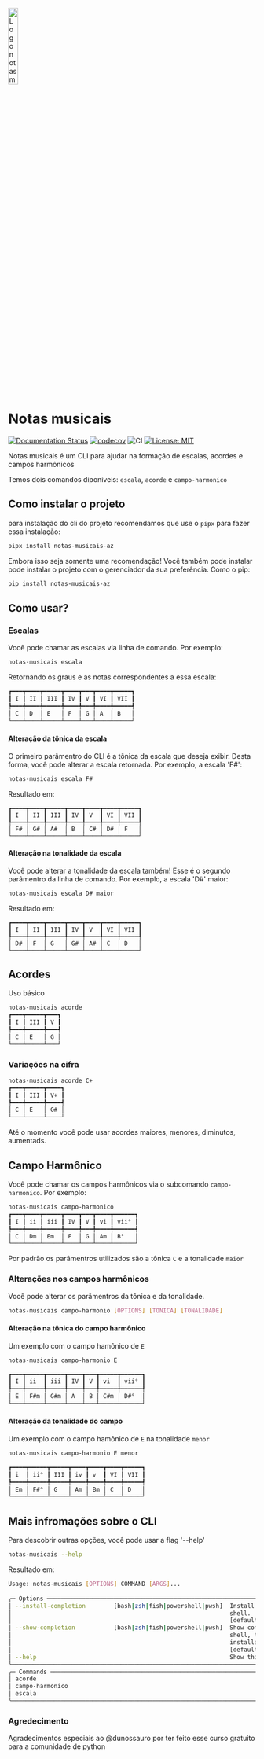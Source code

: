 <p align="left">
  <img src="https://notas-musicais-azevedo.readthedocs.io/pt/latest/assets/logo.png" alt="Logo notas musicais" width="20%">
</p>

# Notas musicais

[![Documentation Status](https://readthedocs.org/projects/notas-musicais-azevedo/badge/?version=latest)](https://notas-musicais-azevedo.readthedocs.io/pt/latest/?badge=latest)
[![codecov](https://codecov.io/gh/azmovi/notas-musicais/graph/badge.svg?token=2S97895YU9)](https://codecov.io/gh/azmovi/notas-musicais)
![CI](https://github.com/azmovi/notas-musicais/actions/workflows/pipeline.yaml/badge.svg)
[![License: MIT](https://img.shields.io/badge/License-MIT-yellow.svg)](https://opensource.org/licenses/MIT)

Notas musicais é um CLI para ajudar na formação de escalas, acordes e campos harmônicos

Temos dois comandos diponíveis: `escala`, `acorde` e `campo-harmonico`

## Como instalar o projeto

para instalação do cli do projeto recomendamos que use o `pipx` para fazer essa
instalação:

```bash
pipx install notas-musicais-az
```

Embora isso seja somente uma recomendação! Você também pode instalar pode instalar
o projeto com o gerenciador da sua preferência. Como o pip:

```bash
pip install notas-musicais-az
```

## Como usar?

### Escalas

Você pode chamar as escalas via linha de comando. Por exemplo:


```bash
notas-musicais escala
```
Retornando os graus e as notas correspondentes a essa escala:

```bash
┏━━━┳━━━━┳━━━━━┳━━━━┳━━━┳━━━━┳━━━━━┓
┃ I ┃ II ┃ III ┃ IV ┃ V ┃ VI ┃ VII ┃
┡━━━╇━━━━╇━━━━━╇━━━━╇━━━╇━━━━╇━━━━━┩
│ C │ D  │ E   │ F  │ G │ A  │ B   │
└───┴────┴─────┴────┴───┴────┴─────┘

```
#### Alteração da tônica da escala

O primeiro parâmentro do CLI é a tônica da escala que deseja exibir. Desta forma, você pode alterar a escala retornada. Por exemplo, a escala 'F#':

```bash
notas-musicais escala F#
```
Resultado em: 
```
┏━━━━┳━━━━┳━━━━━┳━━━━┳━━━━┳━━━━┳━━━━━┓
┃ I  ┃ II ┃ III ┃ IV ┃ V  ┃ VI ┃ VII ┃
┡━━━━╇━━━━╇━━━━━╇━━━━╇━━━━╇━━━━╇━━━━━┩
│ F# │ G# │ A#  │ B  │ C# │ D# │ F   │
└────┴────┴─────┴────┴────┴────┴─────┘

```
#### Alteração na tonalidade da escala
Você pode alterar a tonalidade da escala também! Esse é o segundo parâmentro da linha de comando. Por exemplo, a escala 'D#' maior:
```bash
notas-musicais escala D# maior 
```
Resultado em:
```
┏━━━━┳━━━━┳━━━━━┳━━━━┳━━━━┳━━━━┳━━━━━┓
┃ I  ┃ II ┃ III ┃ IV ┃ V  ┃ VI ┃ VII ┃
┡━━━━╇━━━━╇━━━━━╇━━━━╇━━━━╇━━━━╇━━━━━┩
│ D# │ F  │ G   │ G# │ A# │ C  │ D   │
└────┴────┴─────┴────┴────┴────┴─────┘

```
## Acordes 

Uso básico

```bash
notas-musicais acorde
┏━━━┳━━━━━┳━━━┓
┃ I ┃ III ┃ V ┃
┡━━━╇━━━━━╇━━━┩
│ C │ E   │ G │
└───┴─────┴───┘
```

### Variações na cifra

```bash
notas-musicais acorde C+
┏━━━┳━━━━━┳━━━━┓
┃ I ┃ III ┃ V+ ┃
┡━━━╇━━━━━╇━━━━┩
│ C │ E   │ G# │
└───┴─────┴────┘
```
Até o momento você pode usar acordes maiores, menores, diminutos, aumentads.

## Campo Harmônico
Você pode chamar os campos harmônicos via o subcomando `campo-harmonico`. Por exemplo:

```bash
notas-musicais campo-harmonico
┏━━━┳━━━━┳━━━━━┳━━━━┳━━━┳━━━━┳━━━━━━┓
┃ I ┃ ii ┃ iii ┃ IV ┃ V ┃ vi ┃ vii° ┃
┡━━━╇━━━━╇━━━━━╇━━━━╇━━━╇━━━━╇━━━━━━┩
│ C │ Dm │ Em  │ F  │ G │ Am │ B°   │
└───┴────┴─────┴────┴───┴────┴──────┘
```

Por padrão os parâmentros utilizados são a tônica `C` e a tonalidade `maior`

### Alterações nos campos harmônicos

Você pode alterar os parâmentros da tônica e da tonalidade.

```bash
notas-musicais campo-harmonio [OPTIONS] [TONICA] [TONALIDADE]
```
#### Alteração na tônica do campo harmônico

Um exemplo com o campo hamônico de `E`

```bash
notas-musicais campo-harmonio E

┏━━━┳━━━━━┳━━━━━┳━━━━┳━━━┳━━━━━┳━━━━━━┓
┃ I ┃ ii  ┃ iii ┃ IV ┃ V ┃ vi  ┃ vii° ┃
┡━━━╇━━━━━╇━━━━━╇━━━━╇━━━╇━━━━━╇━━━━━━┩
│ E │ F#m │ G#m │ A  │ B │ C#m │ D#°  │
└───┴─────┴─────┴────┴───┴─────┴──────┘
```

#### Alteração da tonalidade do campo

Um exemplo com o campo hamônico de `E` na tonalidade `menor`

```bash
notas-musicais campo-harmonio E menor

┏━━━━┳━━━━━┳━━━━━┳━━━━┳━━━━┳━━━━┳━━━━━┓
┃ i  ┃ ii° ┃ III ┃ iv ┃ v  ┃ VI ┃ VII ┃
┡━━━━╇━━━━━╇━━━━━╇━━━━╇━━━━╇━━━━╇━━━━━┩
│ Em │ F#° │ G   │ Am │ Bm │ C  │ D   │
└────┴─────┴─────┴────┴────┴────┴─────┘
```

## Mais infromações sobre o CLI

Para descobrir outras opções, você pode usar a flag '--help'

```bash
notas-musicais --help

```

Resultado em:
```bash
Usage: notas-musicais [OPTIONS] COMMAND [ARGS]...                                                     
                                                                                                       
╭─ Options ───────────────────────────────────────────────────────────────────────────────────────────╮
│ --install-completion        [bash|zsh|fish|powershell|pwsh]  Install completion for the specified   │
│                                                              shell.                                 │
│                                                              [default: None]                        │
│ --show-completion           [bash|zsh|fish|powershell|pwsh]  Show completion for the specified      │
│                                                              shell, to copy it or customize the     │
│                                                              installation.                          │
│                                                              [default: None]                        │
│ --help                                                       Show this message and exit.            │
╰─────────────────────────────────────────────────────────────────────────────────────────────────────╯
╭─ Commands ──────────────────────────────────────────────────────────────────────────────────────────╮
│ acorde 
│ campo-harmonico
│ escala                                                                                              │
╰─────────────────────────────────────────────────────────────────────────────────────────────────────╯
```

### Agredecimento
Agradecimentos especiais ao @dunossauro por ter feito esse curso gratuito para
a comunidade de python
